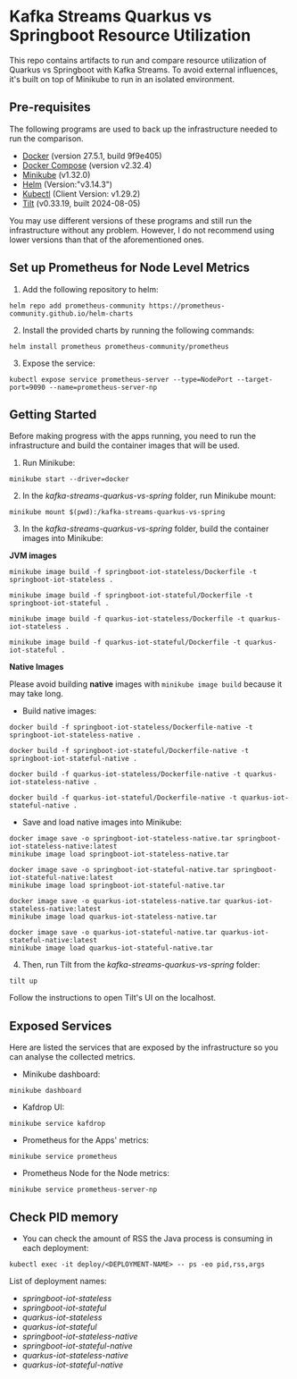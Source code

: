 # Kafka Streams Quarkus vs Springboot Resource Utilization

This repo contains artifacts to run and compare resource utilization of Quarkus vs Springboot with Kafka Streams. To avoid external influences, it's built on top of Minikube to run in an isolated environment.


## Pre-requisites

The following programs are used to back up the infrastructure needed to run the comparison.

- [Docker](https://www.docker.com/) (version 27.5.1, build 9f9e405)
- [Docker Compose](https://github.com/docker/compose/releases) (version v2.32.4)
- [Minikube](https://minikube.sigs.k8s.io/docs/) (v1.32.0)
- [Helm](https://helm.sh/) (Version:"v3.14.3")
- [Kubectl](https://kubernetes.io/docs/tasks/tools/) (Client Version: v1.29.2)
- [Tilt](https://tilt.dev/) (v0.33.19, built 2024-08-05)

You may use different versions of these programs and still run the infrastructure without any problem. However, I do not recommend using lower versions than that of the aforementioned ones.


## Set up Prometheus for Node Level Metrics

1) Add the following repository to helm:

```shell
helm repo add prometheus-community https://prometheus-community.github.io/helm-charts
```

2) Install the provided charts by running the following commands:

```shell
helm install prometheus prometheus-community/prometheus
```

3) Expose the service:

```shell
kubectl expose service prometheus-server --type=NodePort --target-port=9090 --name=prometheus-server-np
```

## Getting Started

Before making progress with the apps running, you need to run the infrastructure and build the container images that will be used.

1) Run Minikube:
   
```shell
minikube start --driver=docker
```

2) In the *kafka-streams-quarkus-vs-spring* folder, run Minikube mount:

```shell
minikube mount $(pwd):/kafka-streams-quarkus-vs-spring
```

3) In the *kafka-streams-quarkus-vs-spring* folder, build the container images into Minikube:

**JVM images**

```shell
minikube image build -f springboot-iot-stateless/Dockerfile -t springboot-iot-stateless .

minikube image build -f springboot-iot-stateful/Dockerfile -t springboot-iot-stateful .

minikube image build -f quarkus-iot-stateless/Dockerfile -t quarkus-iot-stateless .

minikube image build -f quarkus-iot-stateful/Dockerfile -t quarkus-iot-stateful .
```

**Native Images**

Please avoid building **native** images with `minikube image build` because it may take long.

- Build native images:

```shell
docker build -f springboot-iot-stateless/Dockerfile-native -t springboot-iot-stateless-native .

docker build -f springboot-iot-stateful/Dockerfile-native -t springboot-iot-stateful-native .

docker build -f quarkus-iot-stateless/Dockerfile-native -t quarkus-iot-stateless-native .

docker build -f quarkus-iot-stateful/Dockerfile-native -t quarkus-iot-stateful-native .
```

- Save and load native images into Minikube:
  
```shell
docker image save -o springboot-iot-stateless-native.tar springboot-iot-stateless-native:latest
minikube image load springboot-iot-stateless-native.tar

docker image save -o springboot-iot-stateful-native.tar springboot-iot-stateful-native:latest
minikube image load springboot-iot-stateful-native.tar

docker image save -o quarkus-iot-stateless-native.tar quarkus-iot-stateless-native:latest
minikube image load quarkus-iot-stateless-native.tar

docker image save -o quarkus-iot-stateful-native.tar quarkus-iot-stateful-native:latest
minikube image load quarkus-iot-stateful-native.tar
```

4) Then, run Tilt from the *kafka-streams-quarkus-vs-spring* folder:

```shell
tilt up
```

Follow the instructions to open Tilt's UI on the localhost.


## Exposed Services

Here are listed the services that are exposed by the infrastructure so you can analyse the collected metrics.

- Minikube dashboard:

```shell
minikube dashboard
```

- Kafdrop UI:

```shell
minikube service kafdrop
```

- Prometheus for the Apps' metrics:

```shell
minikube service prometheus
```

- Prometheus Node for the Node metrics:

```shell
minikube service prometheus-server-np
```

## Check PID memory

- You can check the amount of RSS the Java process is consuming in each deployment:

```shell
kubectl exec -it deploy/<DEPLOYMENT-NAME> -- ps -eo pid,rss,args
```

List of deployment names:
- *springboot-iot-stateless*
- *springboot-iot-stateful*
- *quarkus-iot-stateless*
- *quarkus-iot-stateful*
- *springboot-iot-stateless-native*
- *springboot-iot-stateful-native*
- *quarkus-iot-stateless-native*
- *quarkus-iot-stateful-native*
